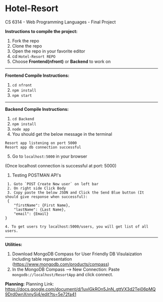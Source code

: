 # Hotel-Resort
CS 6314 - Web Programming Languages - Final Project

**Instructions to compile the project:**

1. Fork the repo
2. Clone the repo
3. Open the repo in your favorite editor
4. cd `Hotel-Resort REPO`
5. Choose **Frontend(nfront)** or **Backend** to work on 

---

**Frontend Compile Instructions:**
1. `cd nfront`
2. `npm install`
3. `npm start`

---

**Backend Compile Instructions:**

1. `cd Backend`
2. `npm install`
3. `node app`
4. You should get the below message in the terminal

```
Resort app listening on port 5000 
Resort app db connection successful
```

5. Go to `localhost:5000` in your browser

(Once localhost connection is successful at port: 5000)

1. Testing POSTMAN API's 
```
 1. Goto `POST Create New user` on left bar
 2. On right side Click Body
 3. Copy paste the below JSON and Click the Send Blue button (It should give response when successful):
 {
	"firstName": {First Name},
	"lastName": {Last Name},
	"email": {Email}
}

4. To get users try localhost:5000/users, you will get list of all users.

 ```
 
---

 **Utilities:**

 1. Download MongoDB Compass for User Friendly DB Visulaization including table representation (https://www.mongodb.com/products/compass)
 2. In the MongoDB Compass --> New Connection: Paste `mongodb://localhost/ResortApp` and click connect.

 **Planning:**
 Planning Link: https://docs.google.com/document/d/1uvlGkROn5JnN_gttVX3d2Tej06pMQ9Drd0wnXnnySj4/edit?ts=5e72fa41
